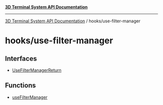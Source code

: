 [**3D Terminal System API Documentation**](../../README.md)

***

[3D Terminal System API Documentation](../../README.md) / hooks/use-filter-manager

# hooks/use-filter-manager

## Interfaces

- [UseFilterManagerReturn](interfaces/UseFilterManagerReturn.md)

## Functions

- [useFilterManager](functions/useFilterManager.md)

